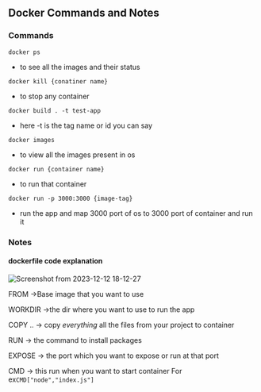 ## Docker Commands and Notes

### Commands
```docker ps```
- to see all the images and their status

```docker kill {conatiner name}```
- to stop any container

```docker build . -t test-app```
- here -t is the tag name or id you can say

```docker images```
- to view all the images present in os

```docker run {container name}```
- to run that container

```docker run -p 3000:3000 {image-tag}```
- run the app and map 3000 port of os to 3000 port of container and run it



### Notes

#### dockerfile code explanation
![Screenshot from 2023-12-12 18-12-27](https://github.com/keshavop/docker-guide-101/assets/71931145/0fba4357-27be-4aea-8631-19d7035a800f)

FROM  ->Base image that you want to use

WORKDIR  ->the dir where you want to use to run the app

COPY ..  -> copy *everything* all the files from your project to container

RUN  -> the command to install packages

EXPOSE  -> the port which you want to expose or run at that port

CMD  -> this run when you want to start container
        For ex```CMD["node","index.js"]```
